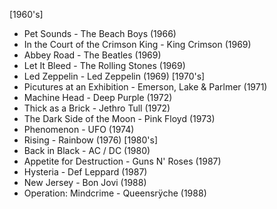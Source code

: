 [1960's]
- Pet Sounds - The Beach Boys (1966)
- In the Court of the Crimson King - King Crimson (1969)
- Abbey Road - The Beatles (1969)
- Let It Bleed - The Rolling Stones (1969)
- Led Zeppelin - Led Zeppelin (1969)
[1970's]
- Picutures at an Exhibition - Emerson, Lake & Parlmer (1971)
- Machine Head - Deep Purple (1972)
- Thick as a Brick - Jethro Tull (1972)
- The Dark Side of the Moon - Pink Floyd (1973)
- Phenomenon - UFO (1974)
- Rising - Rainbow (1976)
[1980's]
- Back in Black - AC / DC (1980)
- Appetite for Destruction - Guns N' Roses (1987)
- Hysteria - Def Leppard (1987)
- New Jersey - Bon Jovi (1988)
- Operation: Mindcrime - Queensrÿche (1988)

